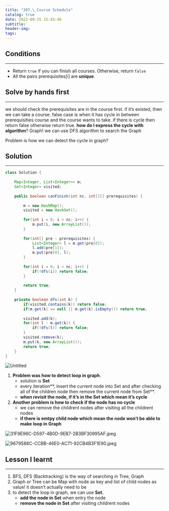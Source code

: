 ```yaml
---
title: "207.\_Course Schedule"
catalog: true
date: 2022-09-25 15:43:46
subtitle:
header-img:
tags:
---
```

## Conditions

---

- Return `true` if you can finish all courses. Otherwise, return `false`
- All the pairs prerequisites[i] are **unique**.

## Solve by hands first

---

we should check the prerequisites are in the course first. if it’s existed, then we can take a course. false case is when it has cycle in between prerequisities course and the course wants to take. if there is cycle then return false otherwise return true. **how do I express the cycle with algorithm**? Graph! we can use DFS algorithm to search the Graph

Problem is how we can detect the cycle in graph? 

## Solution

---

```java
class Solution {
    
    Map<Integer, List<Integer>> m;
    Set<Integer> visited;
    
    public boolean canFinish(int nc, int[][] prerequisites) {
        
        m = new HashMap();
        visited = new HashSet();
        
        for(int i = 0; i < nc; i++) {
            m.put(i, new ArrayList());
        }
        
        for(int[] pre : prerequisites) {
            List<Integer> l = m.get(pre[0]);
            l.add(pre[1]);
            m.put(pre[0], l);
        }
        
        for(int i = 0; i < nc; i++) {
            if(!dfs(i)) return false;
        }
        
        return true;
    }
    
    private boolean dfs(int k) {
        if(visited.contains(k)) return false;
        if(m.get(k) == null || m.get(k).isEmpty()) return true;
        
        visited.add(k);
        for(int l : m.get(k)) {
            if(!dfs(l)) return false;
        }
        visited.remove(k);
        m.put(k, new ArrayList());
        return true;
    }
}
```

![Untitled](https://s3-us-west-2.amazonaws.com/secure.notion-static.com/8da69891-2aca-4e68-b46b-2410a32d5406/Untitled.png)

1. **Problem was how to detect loop in graph**. 
    - solution is **Set**
    - every iteration**, insert the current node into Set and after checking all of the children node then remove the current node from Set**.
    - **when revisit the node, if it’s in the Set which mean it’s cycle**
2. **Another problem is how to check if the node has no cycle**
    - we can remove the childrent nodes after visiting all the childrent nodes
    - **if there is emtpy child node which mean the node won’t be able to make loop in Graph**

![31F9E96C-D597-4B0D-9EB7-2B3BF30995AF.jpeg](https://s3-us-west-2.amazonaws.com/secure.notion-static.com/7558abdc-3248-4299-8f5d-79b10bf67f2a/31F9E96C-D597-4B0D-9EB7-2B3BF30995AF.jpeg)

![9679588C-CCBB-46E0-AC71-92CB4B3F1E90.jpeg](https://s3-us-west-2.amazonaws.com/secure.notion-static.com/c4d854ce-457f-4842-87a6-5bebfcb0c136/9679588C-CCBB-46E0-AC71-92CB4B3F1E90.jpeg)

## Lesson I learnt

---

1. BFS, DFS (Backtracking)  is the way of searching in Tree, Graph
2. Graph or Tree can be Map with node as key and list of child nodes as value! it doesn’t actually need to be 
3. to detect the loop in graph, we can use **Set.**
    - **add the node in Set** when entry the node
    - **remove the node in Set** after visiting childrent nodes
